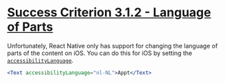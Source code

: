# [Success Criterion 3.1.2 - Language of Parts](https://www.w3.org/WAI/WCAG21/Understanding/language-of-parts.html)

Unfortunately, React Native only has support for changing the language of parts of the content on iOS. You can do this for iOS by setting the [`accessibilityLanguage`](https://reactnative.dev/docs/text#accessibilitylanguage-ios).

```jsx
<Text accessibilityLanguage="nl-NL">Appt</Text>
```
